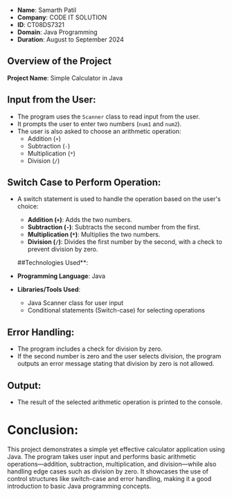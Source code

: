 - **Name**: Samarth Patil
- **Company**: CODE IT SOLUTION
- **ID**: CT08DS7321
- **Domain**: Java Programming
- **Duration**: August to September 2024


## Overview of the Project
**Project Name**: Simple Calculator in Java

## Input from the User:
- The program uses the `Scanner` class to read input from the user.
- It prompts the user to enter two numbers (`num1` and `num2`).
- The user is also asked to choose an arithmetic operation: 
  - Addition (`+`)
  - Subtraction (`-`)
  - Multiplication (`*`)
  - Division (`/`)

## Switch Case to Perform Operation:
- A switch statement is used to handle the operation based on the user's choice:
  - **Addition (`+`)**: Adds the two numbers.
  - **Subtraction (`-`)**: Subtracts the second number from the first.
  - **Multiplication (`*`)**: Multiplies the two numbers.
  - **Division (`/`)**: Divides the first number by the second, with a check to prevent division by zero.

  ##Technologies Used**:
- **Programming Language**: Java
- **Libraries/Tools Used**: 
  - Java Scanner class for user input
  - Conditional statements (Switch-case) for selecting operations

## Error Handling:
- The program includes a check for division by zero. 
- If the second number is zero and the user selects division, the program outputs an error message stating that division by zero is not allowed.



## Output:
- The result of the selected arithmetic operation is printed to the console.

# Conclusion:
This project demonstrates a simple yet effective calculator application using Java. The program takes user input and performs basic arithmetic operations—addition, subtraction, multiplication, and division—while also handling edge cases such as division by zero. It showcases the use of control structures like switch-case and error handling, making it a good introduction to basic Java programming concepts.
